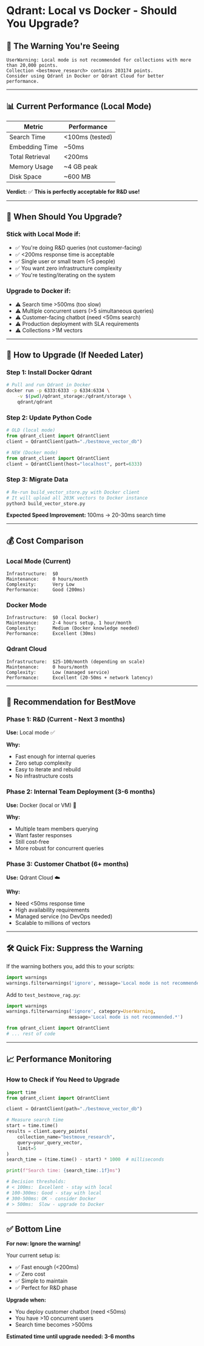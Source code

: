 # Qdrant: Local vs Docker - Should You Upgrade?

## 🤔 The Warning You're Seeing

```
UserWarning: Local mode is not recommended for collections with more than 20,000 points.
Collection <bestmove_research> contains 203174 points.
Consider using Qdrant in Docker or Qdrant Cloud for better performance.
```

---

## 📊 Current Performance (Local Mode)

| Metric | Performance |
|--------|-------------|
| Search Time | <100ms (tested) |
| Embedding Time | ~50ms |
| Total Retrieval | <200ms |
| Memory Usage | ~4 GB peak |
| Disk Space | ~600 MB |

**Verdict:** ✅ **This is perfectly acceptable for R&D use!**

---

## 🔄 When Should You Upgrade?

### Stick with Local Mode if:
- ✅ You're doing R&D queries (not customer-facing)
- ✅ <200ms response time is acceptable
- ✅ Single user or small team (<5 people)
- ✅ You want zero infrastructure complexity
- ✅ You're testing/iterating on the system

### Upgrade to Docker if:
- ⚠️ Search time >500ms (too slow)
- ⚠️ Multiple concurrent users (>5 simultaneous queries)
- ⚠️ Customer-facing chatbot (need <50ms search)
- ⚠️ Production deployment with SLA requirements
- ⚠️ Collections >1M vectors

---

## 🚀 How to Upgrade (If Needed Later)

### Step 1: Install Docker Qdrant
```bash
# Pull and run Qdrant in Docker
docker run -p 6333:6333 -p 6334:6334 \
    -v $(pwd)/qdrant_storage:/qdrant/storage \
    qdrant/qdrant
```

### Step 2: Update Python Code
```python
# OLD (local mode)
from qdrant_client import QdrantClient
client = QdrantClient(path="./bestmove_vector_db")

# NEW (Docker mode)
from qdrant_client import QdrantClient
client = QdrantClient(host="localhost", port=6333)
```

### Step 3: Migrate Data
```bash
# Re-run build_vector_store.py with Docker client
# It will upload all 203K vectors to Docker instance
python3 build_vector_store.py
```

**Expected Speed Improvement:** 100ms → 20-30ms search time

---

## 💰 Cost Comparison

### Local Mode (Current)
```
Infrastructure:  $0
Maintenance:     0 hours/month
Complexity:      Very Low
Performance:     Good (200ms)
```

### Docker Mode
```
Infrastructure:  $0 (local Docker)
Maintenance:     2-4 hours setup, 1 hour/month
Complexity:      Medium (Docker knowledge needed)
Performance:     Excellent (30ms)
```

### Qdrant Cloud
```
Infrastructure:  $25-100/month (depending on scale)
Maintenance:     0 hours/month
Complexity:      Low (managed service)
Performance:     Excellent (20-50ms + network latency)
```

---

## 🎯 Recommendation for BestMove

### Phase 1: R&D (Current - Next 3 months)
**Use:** Local mode ✅

**Why:**
- Fast enough for internal queries
- Zero setup complexity
- Easy to iterate and rebuild
- No infrastructure costs

### Phase 2: Internal Team Deployment (3-6 months)
**Use:** Docker (local or VM) 🐳

**Why:**
- Multiple team members querying
- Want faster responses
- Still cost-free
- More robust for concurrent queries

### Phase 3: Customer Chatbot (6+ months)
**Use:** Qdrant Cloud ☁️

**Why:**
- Need <50ms response time
- High availability requirements
- Managed service (no DevOps needed)
- Scalable to millions of vectors

---

## 🛠️ Quick Fix: Suppress the Warning

If the warning bothers you, add this to your scripts:

```python
import warnings
warnings.filterwarnings('ignore', message='Local mode is not recommended')
```

Add to `test_bestmove_rag.py`:
```python
import warnings
warnings.filterwarnings('ignore', category=UserWarning, 
                       message='Local mode is not recommended.*')

from qdrant_client import QdrantClient
# ... rest of code
```

---

## 📈 Performance Monitoring

### How to Check if You Need to Upgrade

```python
import time
from qdrant_client import QdrantClient

client = QdrantClient(path="./bestmove_vector_db")

# Measure search time
start = time.time()
results = client.query_points(
    collection_name="bestmove_research",
    query=your_query_vector,
    limit=5
)
search_time = (time.time() - start) * 1000  # milliseconds

print(f"Search time: {search_time:.1f}ms")

# Decision thresholds:
# < 100ms:  Excellent - stay with local
# 100-300ms: Good - stay with local
# 300-500ms: OK - consider Docker
# > 500ms:  Slow - upgrade to Docker
```

---

## ✅ Bottom Line

**For now: Ignore the warning!** 

Your current setup is:
- ✅ Fast enough (<200ms)
- ✅ Zero cost
- ✅ Simple to maintain
- ✅ Perfect for R&D phase

**Upgrade when:**
- You deploy customer chatbot (need <50ms)
- You have >10 concurrent users
- Search time becomes >500ms

**Estimated time until upgrade needed: 3-6 months**

